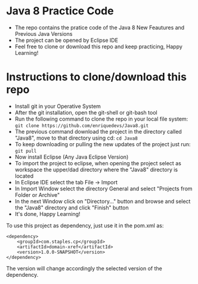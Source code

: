 # Java 8 Practice Code

* The repo contains the pratice code of the Java 8 New Feautures and Previous Java Versions
* The project can be opened by Eclipse IDE
* Feel free to clone or download this repo and keep practicing, Happy Learning!

# Instructions to clone/download this repo

* Install git in your Operative System
* After the git installation, open the git-shell or git-bash tool
* Run the following command to clone the repo in your local file system: `git clone https://github.com/enriquedevs/Java8.git`
* The previous command download the project in the directory called "Java8", move to that directory using cd: `cd Java8`
* To keep downloading or pulling the new updates of the project just run: `git pull`
* Now install Eclipse (Any Java Eclipse Version)
* To import the project to eclipse, when opening the project select as workspace the upper/dad directory where the "Java8" directory is located
* In Eclipse IDE select the tab File -> Import
* In Import Window select the directory General and select "Projects from Folder or Archive"
* In the next Window click on "Directory..." button and browse and select the "Java8" directory and click "Finish" button
* It's done, Happy Learning!

To use this project as dependency, just use it in the pom.xml as:

```
<dependency>
	<groupId>com.staples.cp</groupId>
	<artifactId>domain-xref</artifactId>
	<version>1.0.0-SNAPSHOT</version>
</dependency>
```

The version will change accordingly the selected version of the dependency.
